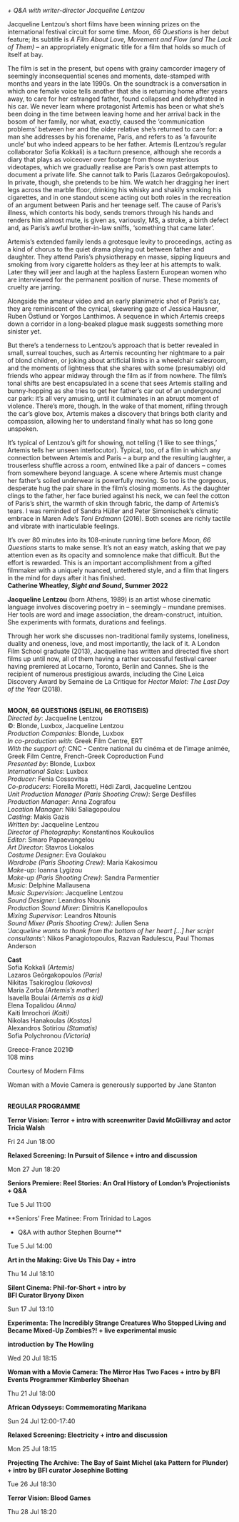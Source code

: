

_+ Q&A with writer-director Jacqueline Lentzou_

Jacqueline Lentzou’s short films have been winning prizes on the international festival circuit for some time. _Moon, 66 Questions_ is her debut feature; its subtitle is _A Film About Love, Movement and Flow (and The Lack of Them)_ – an appropriately enigmatic title for a film that holds so much of itself at bay.

The film is set in the present, but opens with grainy camcorder imagery of seemingly inconsequential scenes and moments, date-stamped with months and years in the late 1990s. On the soundtrack is a conversation in which one female voice tells another that she is returning home after years away, to care for her estranged father, found collapsed and dehydrated in his car. We never learn where protagonist Artemis has been or what she’s been doing in the time between leaving home and her arrival back in the bosom of her family, nor what, exactly, caused the ‘communication problems’ between her and the older relative she’s returned to care for: a man she addresses by his forename, Paris, and refers to as ‘a favourite uncle’ but who indeed appears to be her father. Artemis (Lentzou’s regular collaborator Sofia Kokkali) is a taciturn presence, although she records a diary that plays as voiceover over footage from those mysterious videotapes, which we gradually realise are Paris’s own past attempts to document a private life. She cannot talk to Paris (Lazaros Geôrgakopoulos). In private, though, she pretends to be him. We watch her dragging her inert legs across the marble floor, drinking his whisky and shakily smoking his cigarettes, and in one standout scene acting out both roles in the recreation of an argument between Paris and her teenage self. The cause of Paris’s illness, which contorts his body, sends tremors through his hands and renders him almost mute, is given as, variously, MS, a stroke, a birth defect and, as Paris’s awful brother-in-law sniffs, ‘something that came later’.

Artemis’s extended family lends a grotesque levity to proceedings, acting as a kind of chorus to the quiet drama playing out between father and daughter. They attend Paris’s physiotherapy en masse, sipping liqueurs and smoking from ivory cigarette holders as they leer at his attempts to walk. Later they will jeer and laugh at the hapless Eastern European women who are interviewed for the permanent position of nurse. These moments of cruelty are jarring.

Alongside the amateur video and an early planimetric shot of Paris’s car, they are reminiscent of the cynical, skewering gaze of Jessica Hausner, Ruben Östlund or Yorgos Lanthimos. A sequence in which Artemis creeps down a corridor in a long-beaked plague mask suggests something more sinister yet.

But there’s a tenderness to Lentzou’s approach that is better revealed in small, surreal touches, such as Artemis recounting her nightmare to a pair of blond children, or joking about artificial limbs in a wheelchair salesroom, and the moments of lightness that she shares with some (presumably) old friends who appear midway through the film as if from nowhere. The film’s tonal shifts are best encapsulated in a scene that sees Artemis stalling and bunny-hopping as she tries to get her father’s car out of an underground car park: it’s all very amusing, until it culminates in an abrupt moment of violence. There’s more, though. In the wake of that moment, rifling through the car’s glove box, Artemis makes a discovery that brings both clarity and compassion, allowing her to understand finally what has so long gone unspoken.

It’s typical of Lentzou’s gift for showing, not telling (‘I like to see things,’ Artemis tells her unseen interlocutor). Typical, too, of a film in which any connection between Artemis and Paris – a burp and the resulting laughter, a trouserless shuffle across a room, entwined like a pair of dancers – comes from somewhere beyond language. A scene where Artemis must change her father’s soiled underwear is powerfully moving. So too is the gorgeous, desperate hug the pair share in the film’s closing moments. As the daughter clings to the father, her face buried against his neck, we can feel the cotton of Paris’s shirt, the warmth of skin through fabric, the damp of Artemis’s tears.  I was reminded of Sandra Hüller and Peter Simonischek’s climatic embrace in Maren Ade’s _Toni Erdmann_ (2016). Both scenes are richly tactile and vibrate with inarticulable feelings.

It’s over 80 minutes into its 108-minute running time before _Moon, 66 Questions_ starts to make sense. It’s not an easy watch, asking that we pay attention even as its opacity and somnolence make that difficult. But the effort is rewarded. This is an important accomplishment from a gifted filmmaker with a uniquely nuanced, untethered style, and a film that lingers in the mind for days after it has finished.  
**Catherine Wheatley, _Sight and Sound_, Summer 2022**

**Jacqueline Lentzou** (born Athens, 1989) is an artist whose cinematic language involves discovering poetry in – seemingly – mundane premises.  Her tools are word and image association, the dream-construct, intuition.  She experiments with formats, durations and feelings.

Through her work she discusses non-traditional family systems, loneliness, duality and oneness, love, and most importantly, the lack of it. A London Film School graduate (2013), Jacqueline has written and directed five short films up until now, all of them having a rather successful festival career having premiered at Locarno, Toronto, Berlin and Cannes. She is the recipient of numerous prestigious awards, including the Cine Leica Discovery Award by Semaine de La Critique for _Hector Malot: The Last Day of the Year_ (2018).
<br><br>

**MOON, 66 QUESTIONS (SELINI, 66 EROTISEIS)**  
_Directed by_: Jacqueline Lentzou  
©: Blonde, Luxbox, Jacqueline Lentzou  
_Production Companies_: Blonde, Luxbox  
_In co-production with_: Greek Film Centre, ERT  
_With the support of_: CNC - Centre national du cinéma et de l’image animée, Greek Film Centre, French-Greek Coproduction Fund  
_Presented by_: Blonde, Luxbox  
_International Sales_: Luxbox  
_Producer_: Fenia Cossovitsa  
_Co-producers_: Fiorella Moretti, Hédi Zardi, Jacqueline Lentzou  
_Unit Production Manager (Paris Shooting Crew)_: Serge Desfilles  
_Production Manager_: Anna Zografou  
_Location Manager_: Niki Saliagopoulou  
_Casting_: Makis Gazis  
_Written by_: Jacqueline Lentzou  
_Director of Photography_: Konstantinos Koukoulios  
_Editor_: Smaro Papaevangelou  
_Art Director_: Stavros Liokalos  
_Costume Designer_: Eva Goulakou  
_Wardrobe (Paris Shooting Crew)_: Maria Kakosimou  
_Make-up_: Ioanna Lygizou  
_Make-up (Paris Shooting Crew)_: Sandra Parmentier  
_Music_: Delphine Mallausena  
_Music Supervision_: Jacqueline Lentzou  
_Sound Designer_: Leandros Ntounis  
_Production Sound Mixer_: Dimitris Kanellopoulos  
_Mixing Supervisor_: Leandros Ntounis  
_Sound Mixer (Paris Shooting Crew)_: Julien Sena  
_‘Jacqueline wants to thank from the bottom of her heart [...] her script consultants’_:  Nikos Panagiotopoulos, Razvan Radulescu,  Paul Thomas Anderson

**Cast**  
Sofia Kokkali _(Artemis)_  
Lazaros Geôrgakopoulos _(Paris)_  
Nikitas Tsakiroglou _(Iakovos)_  
Maria Zorba _(Artemis’s mother)_  
Isavella Boulai _(Artemis as a kid)_  
Elena Topalidou _(Anna)_  
Kaiti Imrochori _(Kaiti)_  
Nikolas Hanakoulas _(Kostas)_  
Alexandros Sotiriou _(Stamatis)_  
Sofia Polychronou _(Victoria)_

Greece-France 2021©  
108 mins

Courtesy of Modern Films

Woman with a Movie Camera is generously supported by Jane Stanton
<br><br>

**REGULAR PROGRAMME**<br>

**Terror Vision: Terror + intro with screenwriter David McGillivray and actor Tricia Walsh**<br>

Fri 24 Jun 18:00<br>

**Relaxed Screening: In Pursuit of Silence + intro and discussion**<br>

Mon 27 Jun 18:20<br>

**Seniors Premiere: Reel Stories: An Oral History of London’s Projectionists + Q&A**<br>

Tue 5 Jul 11:00<br>

**Seniors’ Free Matinee: From Trinidad to Lagos  
+ Q&A with author Stephen Bourne**<br>

Tue 5 Jul 14:00<br>

**Art in the Making: Give Us This Day + intro**<br>

Thu 14 Jul 18:10<br>

**Silent Cinema: Phil-for-Short + intro by  
BFI Curator Bryony Dixon**

Sun 17 Jul 13:10

**Experimenta: The Incredibly Strange Creatures Who Stopped Living and Became Mixed-Up Zombies?! + live experimental music**

**introduction by The Howling**

Wed 20 Jul 18:15

**Woman with a Movie Camera: The Mirror Has Two Faces + intro by BFI Events Programmer Kimberley Sheehan**

Thu 21 Jul 18:00

**African Odysseys: Commemorating Marikana**

Sun 24 Jul 12:00-17:40

**Relaxed Screening: Electricity + intro and discussion**

Mon 25 Jul 18:15

**Projecting The Archive: The Bay of Saint Michel (aka Pattern for Plunder) + intro by BFI curator Josephine Botting**

Tue 26 Jul 18:30

**Terror Vision: Blood Games**

Thu 28 Jul 18:20
<!--stackedit_data:
eyJoaXN0b3J5IjpbLTE5NDkyMzU4OThdfQ==
-->